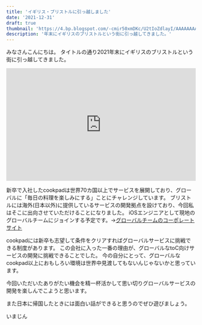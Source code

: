 ```yaml
---
title: 'イギリス・ブリストルに引っ越しました'
date: '2021-12-31'
draft: true
thumbnail: 'https://4.bp.blogspot.com/-cmir50xmDKc/U2tIoZdlayI/AAAAAAAAgfY/2HJDsGA9fsE/s800/United-Kingdom.png'
description: '年末にイギリスのブリストルという街に引っ越してきました。'
---
```


みなさんこんにちは。
タイトルの通り2021年末にイギリスのブリストルという街に引っ越してきました。

<iframe src="https://www.google.com/maps/embed?pb=!1m18!1m12!1m3!1d79534.02653549526!2d-2.660756756590073!3d51.468468089029074!2m3!1f0!2f0!3f0!3m2!1i1024!2i768!4f13.1!3m3!1m2!1s0x4871836681b3d861%3A0x8ee4b22e4b9ad71f!2z44Kk44Ku44Oq44K5IOODluODquOCueODiOODqw!5e0!3m2!1sja!2sjp!4v1637396938845!5m2!1sja!2sjp" width="100%" height="300" style="border:0;" allowfullscreen="" loading="lazy"></iframe>

新卒で入社したcookpadは世界70カ国以上でサービスを展開しており、グローバルに「毎日の料理を楽しみにする」ことにチャレンジしています。
ブリストルには海外(日本以外)に提供しているサービスの開発拠点を設けており、今回私はそこに出向させていただけることになりました。
iOSエンジニアとして現地のグローバルチームにジョインする予定です。→[グローバルチームのコーポレートサイト](https://www.cookpadteam.com/)

cookpadには新卒も志望して条件をクリアすればグローバルサービスに挑戦できる制度があります。
この会社に入った一番の理由が、グローバルなtoC向けサービスの開発に挑戦できることでした。
今の自分にとって、グローバルなcookpad以上におもしろい環境は世界中見渡してもないんじゃないかと思っています。

今回いただいたありがたい機会を精一杯活かして思い切りグローバルサービスの開発を楽しんでこようと思います。

また日本に帰国したときには面白い話ができると思うのでぜひ遊びましょう。

いまじん